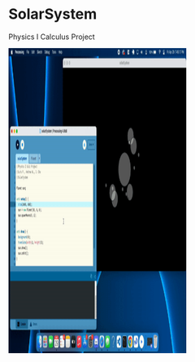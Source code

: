 # SolarSystem
Physics I Calculus Project


<img src="https://github.com/luisadrianpuga/SolarSystem/blob/main/solarSystem.gif" width="350" height="600"/>
